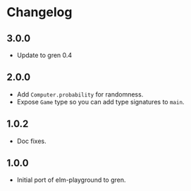 # Changelog

## 3.0.0

* Update to gren 0.4

## 2.0.0

* Add `Computer.probability` for randomness.
* Expose `Game` type so you can add type signatures to `main`.

## 1.0.2

* Doc fixes.

## 1.0.0

* Initial port of elm-playground to gren.
